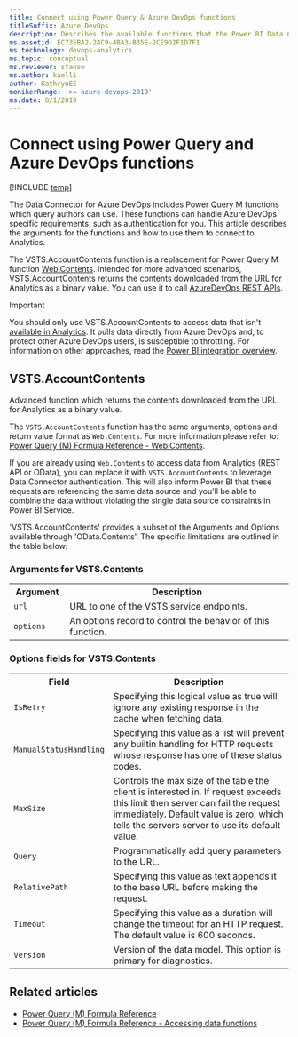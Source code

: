 ```yaml
---
title: Connect using Power Query & Azure DevOps functions
titleSuffix: Azure DevOps 
description: Describes the available functions that the Power BI Data Connector and Analytics support for Azure DevOps 
ms.assetid: EC735BA2-24C9-4BA3-B35E-2CE9D2F1D7F1
ms.technology: devops-analytics
ms.topic: conceptual
ms.reviewer: stansw
ms.author: kaelli
author: KathrynEE
monikerRange: '>= azure-devops-2019'
ms.date: 8/1/2019
---
```


# Connect using Power Query and Azure DevOps functions 

[!INCLUDE [temp](../includes/version-azure-devops.md)]

The Data Connector for Azure DevOps includes Power Query M functions which query authors can use. These functions can handle Azure DevOps specific requirements, such as authentication for you. This article describes the arguments for the functions and how to use them to connect to Analytics. 

The VSTS.AccountContents function is a replacement for Power Query M function [Web.Contents](/powerquery-m/web-contents). Intended for more advanced scenarios, VSTS.AccountContents returns the contents downloaded from the URL for Analytics as a binary value. You can use it to call [AzureDevOps REST APIs](/rest/api/azure/devops).

> [!IMPORTANT]  
> You should only use VSTS.AccountContents to access data that isn't [available in Analytics](data-available-in-analytics.md). It pulls data directly from Azure DevOps and, to protect other Azure DevOps users, is susceptible to throttling. For information on other approaches, read the [Power BI integration overview](overview.md). 

## VSTS.AccountContents

Advanced function which returns the contents downloaded from the URL for Analytics as a binary value.

The `VSTS.AccountContents` function has the same arguments, options and return value format as `Web.Contents`. For more information please refer to: [Power Query (M) Formula Reference - Web.Contents](https://msdn.microsoft.com/library/mt260892.aspx).

If you are already using `Web.Contents` to access data from Analytics (REST API or OData), you can replace it with `VSTS.AccountContents` to leverage Data Connector authentication.
This will also inform Power BI that these requests are referencing the same data source and you'll be able to combine the data without violating the single data source constraints in Power BI Service.

'VSTS.AccountContents' provides a subset of the Arguments and Options available through 'OData.Contents'. The specific limitations are outlined in the table below:

### Arguments for VSTS.Contents

<table width="100%">
    <tr>
        <th width="20%">Argument</th>
        <th width="80%">Description</th>
    </tr>
    <tr>
        <td><code>url</code></td>
        <td>URL to one of the VSTS service endpoints.</td>
    </tr>
    <tr>
        <td><code>options</code></td>
        <td>An options record to control the behavior of this function.</td>
    </tr>
</table>

### Options fields for VSTS.Contents

<table width="100%">
    <tr>
        <th width="20%">Field</th>
        <th width="80%">Description</th>
    </tr>
    <tr>
        <td><code>IsRetry</code></td>
        <td>Specifying this logical value as true will ignore any existing response in the cache when fetching data.</td>
    </tr>
    <tr>
        <td><code>ManualStatusHandling	</code></td>
        <td>Specifying this value as a list will prevent any builtin handling for HTTP requests whose response has one of these status codes.</td>
    </tr>
    <tr>
        <td><code>MaxSize</code></td>
        <td>
            Controls the max size of the table the client is interested in.
            If request exceeds this limit then server can fail the request immediately.
            Default value is zero, which tells the servers server to use its default value.
        </td>
    </tr>
    <tr>
        <td><code>Query</code></td>
        <td>Programmatically add query parameters to the URL.</td>
    </tr>
    <tr>
        <td><code>RelativePath	</code></td>
        <td>Specifying this value as text appends it to the base URL before making the request.</td>
    </tr>
    <tr>
        <td><code>Timeout</code></td>
        <td>Specifying this value as a duration will change the timeout for an HTTP request. The default value is 600 seconds.</td>
    </tr>
    <tr>
        <td><code>Version</code></td>
        <td>Version of the data model. This option is primary for diagnostics.</td>
    </tr>
</table>

## Related articles

* [Power Query (M) Formula Reference](https://msdn.microsoft.com/library/mt270235.aspx)
* [Power Query (M) Formula Reference - Accessing data functions](https://msdn.microsoft.com/query-bi/m/accessing-data-functions)
